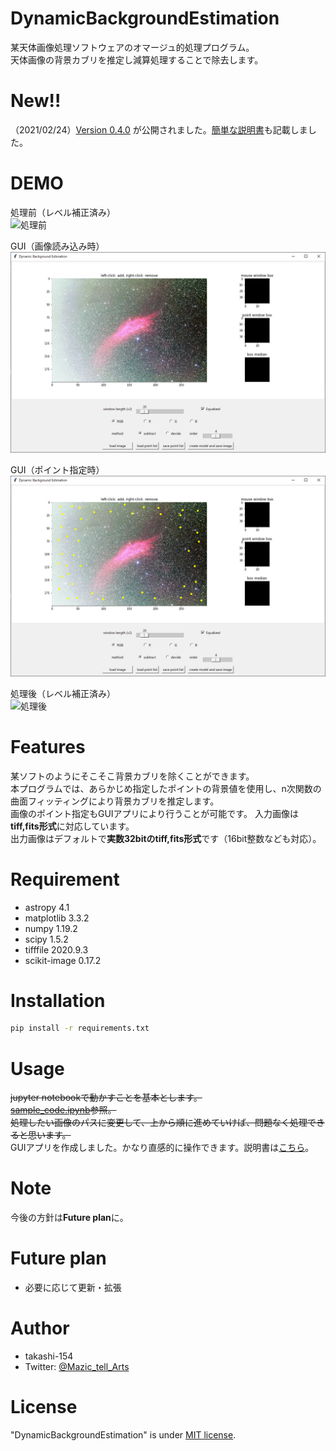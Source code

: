 # DynamicBackgroundEstimation

某天体画像処理ソフトウェアのオマージュ的処理プログラム。  
天体画像の背景カブリを推定し減算処理することで除去します。

# New!!

（2021/02/24）[Version 0.4.0](https://github.com/takashi-154/DynamicBackgroundEstimation/releases) が公開されました。[簡単な説明書](https://github.com/takashi-154/DynamicBackgroundExtraction/blob/main/instructions_for_gui.md)も記載しました。

# DEMO

処理前（レベル補正済み）  
![処理前](https://github.com/takashi-154/DynamicBackgroundExtraction/blob/main/sample_img/sample2.jpg)

GUI（画像読み込み時）  
![GUI（画像読み込み時）](https://github.com/takashi-154/DynamicBackgroundEstimation/blob/main/sample_img/screenshot1.png)

GUI（ポイント指定時）  
![GUI（ポイント指定時）](https://github.com/takashi-154/DynamicBackgroundEstimation/blob/main/sample_img/screenshot2.png)

処理後（レベル補正済み）  
![処理後](https://github.com/takashi-154/DynamicBackgroundExtraction/blob/main/sample_img/sample1.jpg)

# Features

某ソフトのようにそこそこ背景カブリを除くことができます。  
本プログラムでは、あらかじめ指定したポイントの背景値を使用し、n次関数の曲面フィッティングにより背景カブリを推定します。  
画像のポイント指定もGUIアプリにより行うことが可能です。
入力画像は**tiff,fits形式**に対応しています。  
出力画像はデフォルトで**実数32bitのtiff,fits形式**です（16bit整数なども対応）。

# Requirement

* astropy 4.1
* matplotlib 3.3.2
* numpy 1.19.2
* scipy 1.5.2
* tifffile 2020.9.3
* scikit-image 0.17.2

# Installation

```bash
pip install -r requirements.txt
```

# Usage

~~jupyter notebookで動かすことを基本とします。~~  
~~[sample_code.ipynb](https://github.com/takashi-154/DynamicBackgroundExtraction/blob/main/sample_code.ipynb)参照。~~  
~~処理したい画像のパスに変更して、上から順に進めていけば、問題なく処理できると思います。~~  
GUIアプリを作成しました。かなり直感的に操作できます。説明書は[こちら](https://github.com/takashi-154/DynamicBackgroundExtraction/blob/main/instructions_for_gui.md)。

# Note

今後の方針は**Future plan**に。

# Future plan

* 必要に応じて更新・拡張

# Author

* takashi-154
* Twitter: [@Mazic_tell_Arts](https://twitter.com/Mazic_tell_Arts)

# License

"DynamicBackgroundEstimation" is under [MIT license](https://en.wikipedia.org/wiki/MIT_License).
